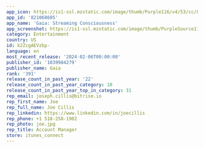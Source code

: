 ```yaml
---
app_icon: https://is1-ssl.mzstatic.com/image/thumb/Purple116/v4/53/cc/83/53cc83b4-17fc-6bca-8b96-90dbbec0f6da/AppIcon-1x_U007epad-0-85-220.png/1024x1024bb.png
app_id: '821068605'
app_name: 'Gaia: Streaming Consciousness'
app_screenshot: https://is1-ssl.mzstatic.com/image/thumb/PurpleSource112/v4/5d/1e/6c/5d1e6cdc-c600-b1fe-3660-56166865066b/45b0b617-a1f4-4efc-b75b-0b4016f1e162_Gaia_Gaia_iOS_6.5_US_Screenshot_Revisions_221212_01.png/1284x2778bb.png
category: Entertainment
country: US
id: k2ZcgAEVzbp-
language: en
most_recent_release: '2024-02-06T00:00:00'
publisher_id: '1039984279'
publisher_name: Gaia
rank: '391'
release_count_in_past_year: '22'
release_count_in_past_year_category: 10
release_count_in_past_year_top_in_category: 31
rep_email: joseph.cillis@bitrise.io
rep_first_name: Joe
rep_full_name: Joe Cillis
rep_linkedin: https://www.linkedin.com/in/joecillis
rep_phone: +1 518-258-1902
rep_photo: joe.jpg
rep_title: Account Manager
store: itunes_connect
---
```

